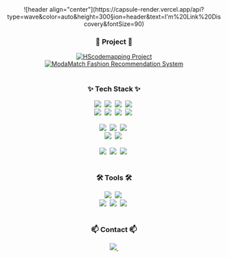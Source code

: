 <div align="center">
![header align="center"](https://capsule-render.vercel.app/api?type=wave&color=auto&height=300&section=header&text=I'm%20Link%20Discovery&fontSize=90)
</div>
<h3 align="center">🌱 Project 🌱</h3>

<div align="center">
  <a href="https://github.com/LinkDiscovery/HScodemapping_Project">
    <img src="https://img.shields.io/badge/1.%20HScodemapping%20Project-blue?style=for-the-badge" alt="HScodemapping Project" />
  </a><br>
  
  <a href="https://github.com/LinkDiscovery/ModaMatch-fashion_recommendation_system_project-/tree/main">
    <img src="https://img.shields.io/badge/2.%20ModaMatch%20Fashion%20Recommendation%20System-green?style=for-the-badge" alt="ModaMatch Fashion Recommendation System" />
  </a>
</div>
<br>
<!--내용 부분-->
<h3 align="center">✨ Tech Stack ✨</h3>

<div align="center">
  <img src="https://img.shields.io/badge/python-3670A0?style=for-the-badge&logo=python&logoColor=ffdd54" />&nbsp;
  <img src="https://img.shields.io/badge/pandas-150458.svg?style=for-the-badge&logo=pandas&logoColor=white" />&nbsp;
  <img src="https://img.shields.io/badge/numpy-4d77cf.svg?style=for-the-badge&logo=numpy&logoColor=white" />&nbsp;
  <img src="https://img.shields.io/badge/Matplotlib-11557c.svg?style=for-the-badge&logo=Matplotlib&logoColor=white" />&nbsp;
</div>
<div align="center">
  <img src="https://img.shields.io/badge/pytorch-EE4C2C?style=for-the-badge&logo=pytorch&logoColor=white" />&nbsp;
  <img src="https://img.shields.io/badge/tensorflow-FF6F00?style=for-the-badge&logo=tensorflow&logoColor=white" />&nbsp;
  <img src="https://img.shields.io/badge/scikit--learn-F7931E?style=for-the-badge&logo=scikit-learn&logoColor=white" />&nbsp;
  <img src="https://img.shields.io/badge/flask-000000?style=for-the-badge&logo=flask&logoColor=white" />&nbsp;
</div>
<br>

<div align="center">
  <img src="https://img.shields.io/badge/react-20232a.svg?style=for-the-badge&logo=react&logoColor=61DAFB" />&nbsp;
  <img src="https://img.shields.io/badge/javascript-F7DF1E.svg?style=for-the-badge&logo=javascript&logoColor=20232a" />&nbsp;
  <img src="https://img.shields.io/badge/html5-E34F26.svg?style=for-the-badge&logo=html5&logoColor=white" />&nbsp;
</div>

<div align="center">
  <img src="https://img.shields.io/badge/tailwindcss-1daabb.svg?style=for-the-badge&logo=tailwind-css&logoColor=white" />&nbsp;
  <img src="https://img.shields.io/badge/css3-1572B6.svg?style=for-the-badge&logo=css3&logoColor=white" />&nbsp;
</div>
<br>

<div align="center">
  <img src="https://img.shields.io/badge/spring--boot-6DB33F?style=for-the-badge&logo=springboot&logoColor=white" />&nbsp;
  <img src="https://img.shields.io/badge/spring-6DB33F?style=for-the-badge&logo=spring&logoColor=white" />&nbsp;
  <img src="https://img.shields.io/badge/mysql-4479A1?style=for-the-badge&logo=mysql&logoColor=white" />&nbsp;
</div>

<br>

<h3 align="center">🛠 Tools 🛠</h3>
<div align="center">
  <img src="https://img.shields.io/badge/github-181717.svg?style=for-the-badge&logo=github&logoColor=white" />&nbsp;
  <img src="https://img.shields.io/badge/Notion-F3F3F3.svg?style=for-the-badge&logo=notion&logoColor=black" />&nbsp;
</div>

<div align="center">
<!--   <img src="https://img.shields.io/badge/adobe%20photoshop-08253c.svg?style=for-the-badge&logo=adobe%20photoshop&logoColor=37abff" />&nbsp;
  <img src="https://img.shields.io/badge/figma-F24E1E.svg?style=for-the-badge&logo=figma&logoColor=white" />&nbsp; -->
</div>

<div align="center">
  <img src="https://img.shields.io/badge/VSCode-2C2C32.svg?style=for-the-badge&logo=visual-studio-code&logoColor=white" />&nbsp;
  <img src="https://img.shields.io/badge/jupyter-F37626.svg?style=for-the-badge&logo=jupyter&logoColor=white" />&nbsp;
  <img src="https://img.shields.io/badge/Colab-F9AB00.svg?style=for-the-badge&logo=googlecolab&logoColor=white" />&nbsp;
</div>

<br>

<h3 align="center">📫 Contact 📫</h3>
<div align="center">
<!--   <a href="https://velog.io/@oka1313">
    <img src="https://img.shields.io/badge/Velog-1EBC8F?style=for-the-badge&logo=velog&logoColor=white" />&nbsp
  </a> -->
  <a href="mailto:shin920111@gmail.com">
    <img
      src="https://img.shields.io/badge/shin920111@gmail.com-D14836?style=for-the-badge&logo=gmail&logoColor=white"/>&nbsp
  </a>
</div>






<!--
**LinkDiscovery/LinkDiscovery** is a ✨ _special_ ✨ repository because its `README.md` (this file) appears on your GitHub profile.

Here are some ideas to get you started:

- 🔭 I’m currently working on ...
- 🌱 I’m currently learning ...
- 👯 I’m looking to collaborate on ...
- 🤔 I’m looking for help with ...
- 💬 Ask me about ...
- 📫 How to reach me: ...
- 😄 Pronouns: ...
- ⚡ Fun fact: ...
-->
